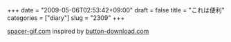 +++
date = "2009-05-06T02:53:42+09:00"
draft = false
title = "これは便利"
categories = ["diary"]
slug = "2309"
+++

<a href="http://spacer-gif.com" target="_blank">spacer-gif.com</a>
inspired by <a href="http://button-download.com" target="_blank">button-download.com</a>
